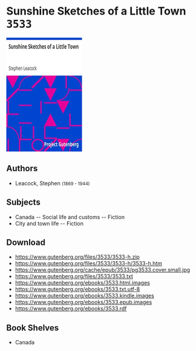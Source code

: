 # Sunshine Sketches of a Little Town <kbd>3533</kbd>

![](./cover.medium.jpg "")

## Authors


 - Leacock, Stephen <small>(1869 - 1944)</small>

## Subjects


 - Canada -- Social life and customs -- Fiction
 - City and town life -- Fiction

## Download


 - https://www.gutenberg.org/files/3533/3533-h.zip
 - https://www.gutenberg.org/files/3533/3533-h/3533-h.htm
 - https://www.gutenberg.org/cache/epub/3533/pg3533.cover.small.jpg
 - https://www.gutenberg.org/files/3533/3533.txt
 - https://www.gutenberg.org/ebooks/3533.html.images
 - https://www.gutenberg.org/ebooks/3533.txt.utf-8
 - https://www.gutenberg.org/ebooks/3533.kindle.images
 - https://www.gutenberg.org/ebooks/3533.epub.images
 - https://www.gutenberg.org/ebooks/3533.rdf

## Book Shelves


 - Canada
